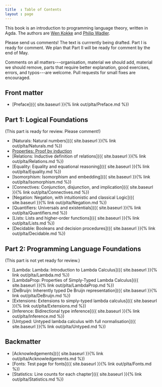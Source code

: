 ```yaml
---
title  : Table of Contents
layout : page
---
```


This book is an introduction to programming language theory, written
in Agda.  The authors are [Wen Kokke][wen] and [Philip Wadler][phil].

Please send us comments!  The text is currrently being drafted.  Part I
is ready for comment. We plan that Part II will be ready for comment
by the end of May.

Comments on all matters---organisation, material we should add,
material we should remove, parts that require better explanation, good
exercises, errors, and typos---are welcome.  Pull requests for small
fixes are encouraged.


## Front matter

  - [Preface]({{ site.baseurl }}{% link out/plta/Preface.md %})

## Part 1: Logical Foundations

(This part is ready for review. Please comment!)

  - [Naturals: Natural numbers]({{ site.baseurl }}{% link out/plta/Naturals.md %})
  - [Properties: Proof by induction](Properties)
  - [Relations: Inductive definition of relations]({{ site.baseurl }}{% link out/plta/Relations.md %})
  - [Equality: Equality and equational reasoning]({{ site.baseurl }}{% link out/plta/Equality.md %})
  - [Isomorphism: Isomorphism and embedding]({{ site.baseurl }}{% link out/plta/Isomorphism.md %})
  - [Connectives: Conjunction, disjunction, and implication]({{ site.baseurl }}{% link out/plta/Connectives.md %})
  - [Negation: Negation, with intuitionistic and classical Logic]({{ site.baseurl }}{% link out/plta/Negation.md %})
  - [Quantifiers: Universals and existentials]({{ site.baseurl }}{% link out/plta/Quantifiers.md %})
  - [Lists: Lists and higher-order functions]({{ site.baseurl }}{% link out/plta/Lists.md %})
  - [Decidable: Booleans and decision procedures]({{ site.baseurl }}{% link out/plta/Decidable.md %})

## Part 2: Programming Language Foundations

(This part is not yet ready for review.)

  - [Lambda: Lambda: Introduction to Lambda Calculus]({{ site.baseurl }}{% link out/plta/Lambda.md %})
  - [LambdaProp: Properties of Simply-Typed Lambda Calculus]({{ site.baseurl }}{% link out/plta/LambdaProp.md %})
  - [DeBruijn: Inherently typed De Bruijn representation]({{ site.baseurl }}{% link out/plta/DeBruijn.md %})
  - [Extensions: Extensions to simply-typed lambda calculus]({{ site.baseurl }}{% link out/plta/Extensions.md %})
  - [Inference: Bidirectional type inference]({{ site.baseurl }}{% link out/plta/Inference.md %})
  - [Untyped: Untyped lambda calculus with full normalisation]({{ site.baseurl }}{% link out/plta/Untyped.md %})

## Backmatter

  - [Acknowledgements]({{ site.baseurl }}{% link out/plta/Acknowledgements.md %})
  - [Fonts: Test page for fonts]({{ site.baseurl }}{% link out/plta/Fonts.md %})
  - [Statistics: Line counts for each chapter]({{ site.baseurl }}{% link out/plta/Statistics.md %})

[sf]: https://softwarefoundations.cis.upenn.edu/
[wen]: https://github.com/wenkokke
[phil]: http://homepages.inf.ed.ac.uk/wadler/


<!--
  - [Basics: Functional Programming in Agda]({{ "/Basics" | relative_url }})
-->


